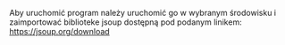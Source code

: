 Aby uruchomić program należy uruchomić go w wybranym środowisku i zaimportować biblioteke jsoup dostępną pod podanym linikem:
https://jsoup.org/download